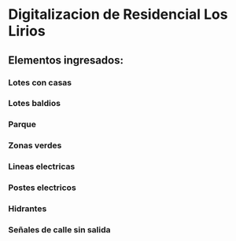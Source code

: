 # Digitalizacion de Residencial Los Lirios

## Elementos ingresados:

### Lotes con casas

### Lotes baldios

### Parque

### Zonas verdes

### Lineas electricas

### Postes electricos

### Hidrantes

### Señales de calle sin salida

